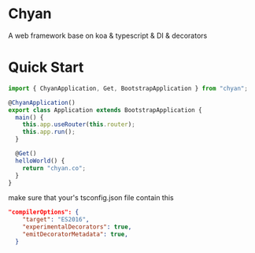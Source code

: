 # Chyan

A web framework base on koa & typescript & DI & decorators

# Quick Start

```ts
import { ChyanApplication, Get, BootstrapApplication } from "chyan";

@ChyanApplication()
export class Application extends BootstrapApplication {
  main() {
    this.app.useRouter(this.router);
    this.app.run();
  }

  @Get()
  helloWorld() {
    return "chyan.co";
  }
}
```

make sure that your's tsconfig.json file contain this

```json
"compilerOptions": {
    "target": "ES2016",
    "experimentalDecorators": true,
    "emitDecoratorMetadata": true,
  }
```
